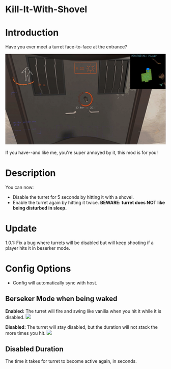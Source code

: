 # Kill-It-With-Shovel

# Introduction

Have you ever meet a turret face-to-face at the entrance?

![](https://github.com/19miffyliu/Kill-It-With-Shovel/blob/main/asset/gif/CommonScenario.gif)

If you have--and like me, you're super annoyed by it, this mod is for you! 

# Description
You can now:
- Disable the turret for 5 seconds by hitting it with a shovel.
- Enable the turret again by hitting it twice.  **BEWARE: turret does NOT like being disturbed in sleep.**

# Update

1.0.1: Fix a bug where turrets will be disabled but will keep shooting if a player hits it in beserker mode.


# Config Options

- Config will automatically sync with host.

## Berseker Mode when being waked

**Enabled:** The turret will fire and swing like vanilia when you hit it while it is disabled.
![](https://github.com/19miffyliu/Kill-It-With-Shovel/blob/main/asset/gif/YesBersekerMode.gif)

**Disabled:** The turret will stay disabled, but the duration will not stack the more times you hit.
![](https://github.com/19miffyliu/Kill-It-With-Shovel/blob/main/asset/gif/NoBersekerMode.gif)


## Disabled Duration

The time it takes for turret to become active again, in seconds.